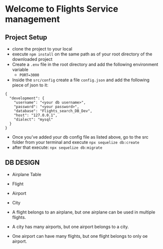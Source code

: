 # Welcome to Flights Service management

## Project Setup
- clone the project to your local
- execute `npm install` on the same path as of your root directory of the downloaded project
- Create a `.env` file in the root directory and add the following environment variable
   - `PORT=3000`
- Inside the `src/config` create a file `config.json` and add the following piece of json to it:
```
{
  "development": {
    "username": "<your db username>",
    "password": "<your password>",
    "database": "Flights_search_DB_Dev",
    "host": "127.0.0.1",
    "dialect": "mysql"
  }
}
```

- Once you've added your db config file as listed above, go to the src folder from your terminal and execute `npx sequelize db:create`
- after that execute: `npx sequelize db:migrate`



## DB DESIGN
 - Airplane Table
 - Flight
 - Airport
 - City

 - A flight belongs to an airplane, but one airplane can be used in multiple flights.
 - A city has many airports, but one airport belongs to a city.
 - One airport can have many flights, but one flight belongs to only oe airport.




